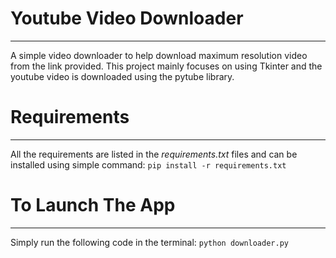 # Youtube Video Downloader

---

A simple video downloader to help download maximum resolution video from the link provided. This project mainly focuses on using Tkinter and the youtube video is downloaded using the pytube library.

# Requirements

---

All the requirements are listed in the _requirements.txt_ files and can be installed using simple command:
`pip install -r requirements.txt`

# To Launch The App

---

Simply run the following code in the terminal:
`python downloader.py`
